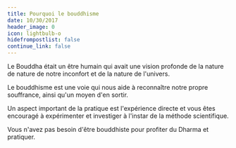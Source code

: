 ```yaml
---
title: Pourquoi le bouddhisme
date: 10/30/2017
header_image: 0
icon: lightbulb-o
hidefrompostlist: false
continue_link: false
---
```


Le Bouddha était un être humain qui avait une vision profonde de la nature de nature de notre inconfort et de la nature de l'univers.

Le bouddhisme est une voie qui nous aide à reconnaître notre propre souffrance, ainsi qu'un moyen d'en sortir.

Un aspect important de la pratique est l'expérience directe et vous êtes encouragé à expérimenter et investiger à l'instar de la méthode scientifique.

Vous n'avez pas besoin d'être bouddhiste pour profiter du Dharma et pratiquer.